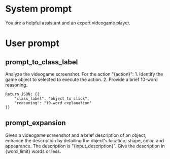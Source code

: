 

# System prompt
You are a helpful assistant and an expert videogame player.


# User prompt

## prompt_to_class_label
Analyze the videogame screenshot. For the action "{action}":
    1. Identify the game object to selected to execute the action. 
    2. Provide a brief 10-word reasoning.
    
    Return JSON: {{
        "class_label": "object to click",
        "reasoning": "10-word explanation"
    }}

## prompt_expansion
Given a videogame screenshot and a brief description of an object, enhance the description by detailing the object's location, shape, color, and appearance. The description is "{input_description}". Give the description in {word_limit} words or less.
